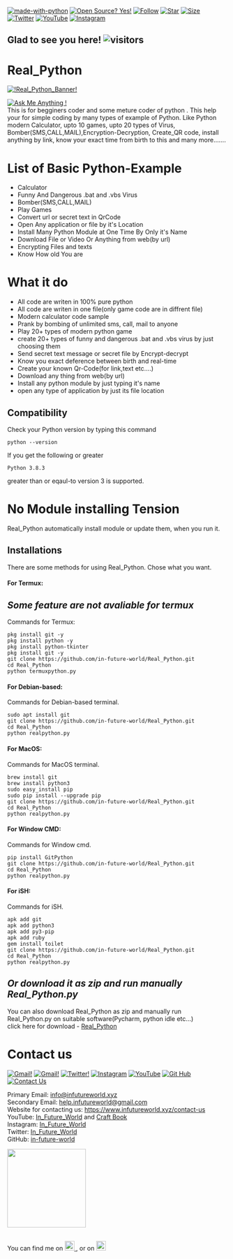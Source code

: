 [![made-with-python](https://img.shields.io/badge/Made%20with-Python-1f425f.svg)](https://www.python.org/)  [![Open Source? Yes!](https://badgen.net/badge/Open%20Source%20%3F/Yes%21/blue?icon=github)](https://github.com/in-future-world/) [![Follow](https://img.shields.io/github/followers/in-future-world)](https://github.com/in-future-world/) [![Star](https://img.shields.io/github/stars/in-future-world/Real_Python)](https://github.com/in-future-world/Real_Python) [![Size](https://img.shields.io/github/repo-size/in-future-world/Real_Python)](https://github.com/in-future-world/Real_Python)    
[![Twitter](https://img.shields.io/twitter/follow/in_future_world)](https://twitter.com/In_future_world)  [![YouTube](https://img.shields.io/youtube/channel/subscribers/UCh5_VB1guUcc0mWAOc7etrA)](https://www.youtube.com/channel/UCh5_VB1guUcc0mWAOc7etrA) 
[![Instagram](https://img.shields.io/badge/Instagram-E4405F?style=&logo=instagram&logoColor=white)](https://www.instagram.com/in_future_world/)
## Glad to see you here!  ![visitors](https://visitor-badge.glitch.me/badge?page_id=in-future-world.Real_Python)


# Real_Python
[![!Real_Python_Banner!](https://user-images.githubusercontent.com/88558310/129030491-3ae17cd6-2585-4e1c-b9ef-a85dc6c92ff5.png)](https://github.com/in-future-world/Real_Python/)<br />

[![Ask Me Anything !](https://img.shields.io/badge/Ask%20me-anything-1abc9c.svg)](mailto:info@infutureworld.xyz) <br />
This is for begginers coder and some meture coder of python . This help your for simple coding by many types of example of Python. Like Python modern Calculator, upto 10 games, upto 20 types of Virus, Bomber(SMS,CALL,MAIL),Encryption-Decryption, Create_QR code, install anything by link, know your exact time from birth to this and many more....... 
# List of Basic Python-Example
- Calculator
- Funny And Dangerous .bat and .vbs Virus
- Bomber(SMS,CALL,MAIL)
- Play Games
- Convert url or secret text in QrCode
- Open Any application or file by it's Location
- Install Many Python Module at One Time By Only it's Name
- Download File or Video Or Anything from web(by url)
- Encrypting Files and texts
- Know How old You are

# What it do
- All code are writen in 100% pure python
- All code are writen in one file(only game code are in diffrent file)
- Modern calculator code sample
- Prank by bombing of unlimited sms, call, mail to anyone
- Play 20+ types of modern python game
- create 20+ types of funny and dangerous .bat and .vbs virus by just choosing them
- Send secret text message or secret file by Encrypt-decrypt 
- Know you exact deference between birth and real-time 
- Create your known Qr-Code(for link,text etc....)
- Download any thing from web(by url)
- Install any python module by just typing it's name
- open any type of application by just its file location 

## Compatibility
Check your Python version by typing this command
```shell script
python --version
```
If you get the following or greater
```shell script
Python 3.8.3
```
greater than or eqaul-to version 3 is supported.
# No Module installing Tension
Real_Python automatically install module or update them, when you run it. 
## Installations
There are some methods for using Real_Python.
Chose what you want.
#### For Termux:
## ***Some feature are not avaliable for termux***
Commands for Termux:
```shell script
pkg install git -y 
pkg install python -y
pkg install python-tkinter
pkg install git -y 
git clone https://github.com/in-future-world/Real_Python.git
cd Real_Python
python termuxpython.py
```

#### For Debian-based:
Commands for Debian-based terminal.
```shell script
sudo apt install git
git clone https://github.com/in-future-world/Real_Python.git
cd Real_Python
python realpython.py
```

#### For MacOS:
Commands for MacOS terminal.
```shell script
brew install git
brew install python3
sudo easy_install pip
sudo pip install --upgrade pip
git clone https://github.com/in-future-world/Real_Python.git
cd Real_Python
python realpython.py
```

#### For Window CMD:
Commands for Window cmd.
```shell script
pip install GitPython
git clone https://github.com/in-future-world/Real_Python.git
cd Real_Python
python realpython.py
```

#### For iSH:

Commands for iSH.
```shell script
apk add git
apk add python3
apk add py3-pip
apk add ruby
gem install toilet
git clone https://github.com/in-future-world/Real_Python.git
cd Real_Python
python realpython.py
```
## **_Or download it as zip and run manually Real_Python.py_**
You can also download Real_Python as zip and manually run Real_Python.py on suitable software(Pycharm, python idle etc...) <br />
click here for download - [Real_Python](https://github.com/in-future-world/Real_Python/archive/refs/heads/master.zip)

# Contact us

[![Gmail!](https://img.shields.io/badge/Primary-Gmail-D14836?style=&logo=gmail&logoColor=white)](mailto:info@infutureworld.xyz)
[![Gmail!](https://img.shields.io/badge/Secondary-Gmail-D14836?style=&logo=gmail&logoColor=white)](mailto:help.infutureworld@gmail.com)
[![Twitter!](https://img.shields.io/badge/Twitter-1DA1F2?style=&logo=twitter&logoColor=white)](https://twitter.com/In_future_world)
[![Instagram](https://img.shields.io/badge/Instagram-E4405F?style=&logo=instagram&logoColor=white)](https://www.instagram.com/in_future_world/)
[![YouTube](https://img.shields.io/badge/You-Tube-red?style=&logo=youtube&logoColor=red)](https://www.youtube.com/channel/UCh5_VB1guUcc0mWAOc7etrA)
[![Git Hub](https://img.shields.io/badge/Git-Hub-lightgrey?style=&logo=github&logoColor=white)](https://github.com/in-future-world)
[![Contact Us](https://img.shields.io/badge/Contact-Us-blue?style=&logo=deviantart&logoColor=white)](https://www.infutureworld.xyz/contact-us)




Primary Email: info@infutureworld.xyz <br />
Secondary Email: help.infutureworld@gmail.com <br />
Website for contacting us: https://www.infutureworld.xyz/contact-us <br />
YouTube: [In_Future_World](https://www.youtube.com/channel/UCh5_VB1guUcc0mWAOc7etrA) and [Craft Book](https://www.youtube.com/channel/UCWjay1fq6WaL_svEhQ68XMg) <br />
Instagram: [In_Future_World](https://www.instagram.com/in_future_world/) <br />
Twitter: [In_Future_World](https://twitter.com/In_future_world) <br />
GitHub: [in-future-world](https://github.com/in-future-world) <br />

<img height="180em" src="https://github-readme-stats.vercel.app/api?username=in-future-world&show_icons=true&hide_border=true&&count_private=true&include_all_commits=true" />



<br>You can find me on <a target="_blank" href="https://twitter.com/in_future_world">
  <img alt="Instagram" width="22px" src="https://user-images.githubusercontent.com/88558310/129485486-5fbaa4f6-dce2-4a3d-9ad0-de09abaf1afb.png" />
</a>, or on  <a target="_blank" href="https://www.instagram.com/in_future_world">
  <img alt="Instagram" width="22px" src="https://user-images.githubusercontent.com/88558310/129485437-411924e1-b7d0-4f28-a8ca-b3886cc98e8c.png" />
</a>
